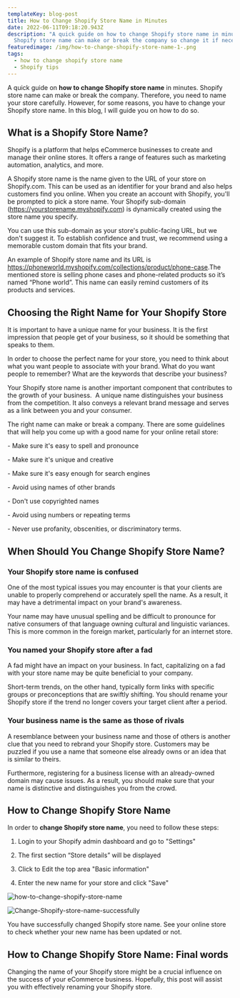 ```yaml
---
templateKey: blog-post
title: How to Change Shopify Store Name in Minutes
date: 2022-06-11T09:18:20.943Z
description: "A quick guide on how to change Shopify store name in minutes.
  Shopify store name can make or break the company so change it if necessary. "
featuredimage: /img/how-to-change-shopify-store-name-1-.png
tags:
  - how to change shopify store name
  - Shopify tips
---
```

<!--StartFragment-->

A quick guide on **how to change Shopify store name** in minutes. Shopify store name can make or break the company. Therefore, you need to name your store carefully. However, for some reasons, you have to change your Shopify store name. In this blog, I will guide you on how to do so. 

## What is a Shopify Store Name?

Shopify is a platform that helps eCommerce businesses to create and manage their online stores. It offers a range of features such as marketing automation, analytics, and more.

A Shopify store name is the name given to the URL of your store on Shopify.com. This can be used as an identifier for your brand and also helps customers find you online. When you create an account with Shopify, you'll be prompted to pick a store name. Your Shopify sub-domain (https://yourstorename.myshopify.com) is dynamically created using the store name you specify.

You can use this sub-domain as your store's public-facing URL, but we don't suggest it. To establish confidence and trust, we recommend using a memorable custom domain that fits your brand.

An example of Shopify store name and its URL is <https://phoneworld.myshopify.com/collections/product/phone-case>.The mentioned store is selling phone cases and phone-related products so it’s named “Phone world”. This name can easily remind customers of its products and services.

## Choosing the Right Name for Your Shopify Store

It is important to have a unique name for your business. It is the first impression that people get of your business, so it should be something that speaks to them.

In order to choose the perfect name for your store, you need to think about what you want people to associate with your brand. What do you want people to remember? What are the keywords that describe your business?

Your Shopify store name is another important component that contributes to the growth of your business.  A unique name distinguishes your business from the competition. It also conveys a relevant brand message and serves as a link between you and your consumer.

The right name can make or break a company. There are some guidelines that will help you come up with a good name for your online retail store:

\- Make sure it's easy to spell and pronounce

\- Make sure it's unique and creative

\- Make sure it's easy enough for search engines

\- Avoid using names of other brands

\- Don't use copyrighted names

\- Avoid using numbers or repeating terms

\- Never use profanity, obscenities, or discriminatory terms.

## When Should You Change Shopify Store Name?

### Your Shopify store name is confused

One of the most typical issues you may encounter is that your clients are unable to properly comprehend or accurately spell the name. As a result, it may have a detrimental impact on your brand's awareness.

Your name may have unusual spelling and be difficult to pronounce for native consumers of that language owning cultural and linguistic variances. This is more common in the foreign market, particularly for an internet store.

### You named your Shopify store after a fad

A fad might have an impact on your business. In fact, capitalizing on a fad with your store name may be quite beneficial to your company.

Short-term trends, on the other hand, typically form links with specific groups or preconceptions that are swiftly shifting. You should rename your Shopify store if the trend no longer covers your target client after a period.

### Your business name is the same as those of rivals

A resemblance between your business name and those of others is another clue that you need to rebrand your Shopify store. Customers may be puzzled if you use a name that someone else already owns or an idea that is similar to theirs.

Furthermore, registering for a business license with an already-owned domain may cause issues. As a result, you should make sure that your name is distinctive and distinguishes you from the crowd.

## How to Change Shopify Store Name

In order to **change Shopify store name**, you need to follow these steps:

1. Login to your Shopify admin dashboard and go to "Settings"

2. The first section “Store details” will be displayed

3. Click to Edit the top area "Basic information"

4. Enter the new name for your store and click "Save"

![how-to-change-shopify-store-name](/img/how-to-change-shopify-store-name.png "How to Change Shopify Store Name")

![Change-Shopify-store-name-successfully](/img/change-shopify-store-name-successfully.png "Change Shopify store name successfully")

You have successfully changed Shopify store name. See your online store to check whether your new name has been updated or not. 

## How to Change Shopify Store Name: Final words

Changing the name of your Shopify store might be a crucial influence on the success of your eCommerce business. Hopefully, this post will assist you with effectively renaming your Shopify store.



<!--EndFragment-->